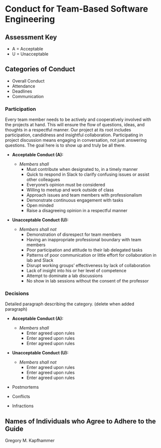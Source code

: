 # Conduct for Team-Based Software Engineering

## Assessment Key

* A = Acceptable
* U = Unacceptable

## Categories of Conduct

* Overall Conduct
* Attendance
* Deadlines
* Communication

### Participation

Every team member needs to be actively and cooperatively involved with the
projects at hand. This will ensure the flow of questions, ideas, and thoughts
in a respectful manner. Our project at its root includes participation, candidness
and insightful collaboration. Participating in project discussion means engaging
in conversation, not just answering questions. The goal here is to show up and
truly be all there.

* **Acceptable Conduct (A):**
  * *Members shall*
    * Must contribute when designated to, in a timely manner
    * Quick to respond in Slack to clarify confusing issues or assist other colleagues
    * Everyone’s opinion must be considered
    * Willing to meetup and work outside of class
    * Approach issues and team members with professionalism
    * Demonstrate continuous engagement with tasks
    * Open minded
    * Raise a disagreeing opinion in a respectful manner

* **Unacceptable Conduct (U):**
  * *Members shall not*
    * Demonstration of disrespect for team members
    * Having an inappropriate professional boundary with team members
    * Poor participation and attitude to their lab delegated tasks
    * Patterns of poor communication or little effort for
    collaboration in lab and Slack
    * Disrupt working groups’ effectiveness by lack of collaboration
    * Lack of insight into his or her level of competence
    * Attempt to dominate a lab discussions
    * No show in lab sessions without the consent of the professor

### Decisions

Detailed paragraph describing the category. (delete when added paragraph)

* **Acceptable Conduct (A):**
  * *Members shall*
    * Enter agreed upon rules
    * Enter agreed upon rules
    * Enter agreed upon rules

* **Unacceptable Conduct (U):**
  * *Members shall not*
    * Enter agreed upon rules
    * Enter agreed upon rules
    * Enter agreed upon rules

* Postmortems
* Conflicts
* Infractions

## Names of Individuals who Agree to Adhere to the Guide

Gregory M. Kapfhammer
